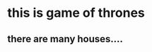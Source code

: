 this is game of thrones
=============================

there are many houses....
-------------------------------

